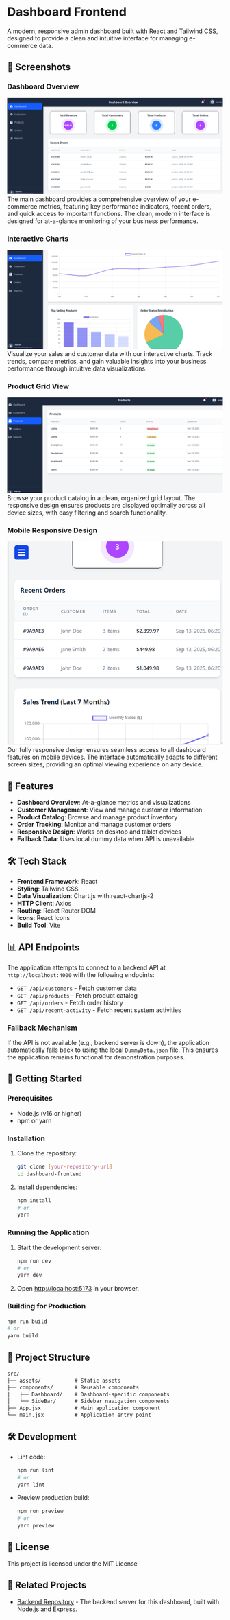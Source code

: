# Dashboard Frontend

A modern, responsive admin dashboard built with React and Tailwind CSS, designed to provide a clean and intuitive interface for managing e-commerce data.

## 📸 Screenshots

### Dashboard Overview

![Dashboard Overview](./screenshots/dashboardoverview.png)
The main dashboard provides a comprehensive overview of your e-commerce metrics, featuring key performance indicators, recent orders, and quick access to important functions. The clean, modern interface is designed for at-a-glance monitoring of your business performance.

### Interactive Charts

![Interactive Charts](./screenshots/charts.png)
Visualize your sales and customer data with our interactive charts. Track trends, compare metrics, and gain valuable insights into your business performance through intuitive data visualizations.

### Product Grid View

![Product Grid View](./screenshots/productgrid.png)
Browse your product catalog in a clean, organized grid layout. The responsive design ensures products are displayed optimally across all device sizes, with easy filtering and search functionality.

### Mobile Responsive Design

![Mobile View](./screenshots/mobileviewdashboard.png)
Our fully responsive design ensures seamless access to all dashboard features on mobile devices. The interface automatically adapts to different screen sizes, providing an optimal viewing experience on any device.

## 🚀 Features

- **Dashboard Overview**: At-a-glance metrics and visualizations
- **Customer Management**: View and manage customer information
- **Product Catalog**: Browse and manage product inventory
- **Order Tracking**: Monitor and manage customer orders
- **Responsive Design**: Works on desktop and tablet devices
- **Fallback Data**: Uses local dummy data when API is unavailable

## 🛠️ Tech Stack

- **Frontend Framework**: React
- **Styling**: Tailwind CSS
- **Data Visualization**: Chart.js with react-chartjs-2
- **HTTP Client**: Axios
- **Routing**: React Router DOM
- **Icons**: React Icons
- **Build Tool**: Vite

## 📊 API Endpoints

The application attempts to connect to a backend API at `http://localhost:4000` with the following endpoints:

- `GET /api/customers` - Fetch customer data
- `GET /api/products` - Fetch product catalog
- `GET /api/orders` - Fetch order history
- `GET /api/recent-activity` - Fetch recent system activities

### Fallback Mechanism

If the API is not available (e.g., backend server is down), the application automatically falls back to using the local `DummyData.json` file. This ensures the application remains functional for demonstration purposes.

## 🚀 Getting Started

### Prerequisites

- Node.js (v16 or higher)
- npm or yarn

### Installation

1. Clone the repository:

   ```bash
   git clone [your-repository-url]
   cd dashboard-frontend
   ```

2. Install dependencies:
   ```bash
   npm install
   # or
   yarn
   ```

### Running the Application

1. Start the development server:

   ```bash
   npm run dev
   # or
   yarn dev
   ```

2. Open [http://localhost:5173](http://localhost:5173) in your browser.

### Building for Production

```bash
npm run build
# or
yarn build
```

## 📁 Project Structure

```
src/
├── assets/           # Static assets
├── components/       # Reusable components
│   ├── Dashboard/    # Dashboard-specific components
│   └── SideBar/      # Sidebar navigation components
├── App.jsx           # Main application component
└── main.jsx          # Application entry point
```

## 🛠 Development

- Lint code:

  ```bash
  npm run lint
  # or
  yarn lint
  ```

- Preview production build:
  ```bash
  npm run preview
  # or
  yarn preview
  ```

## 📄 License

This project is licensed under the MIT License

## 🔗 Related Projects

- [Backend Repository](https://github.com/muratcan-yuksel/dashboard-project-backend) - The backend server for this dashboard, built with Node.js and Express.

